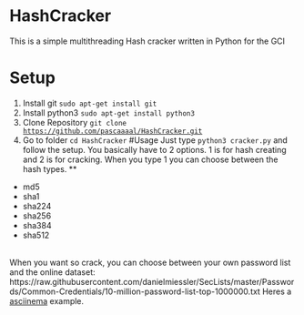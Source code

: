 # HashCracker
This is a simple multithreading Hash cracker written in Python for the GCI
# Setup
1. Install git <code>sudo apt-get install git</code>
2. Install python3 <code>sudo apt-get install python3</code>
3. Clone Repository <code>git clone https://github.com/pascaaaal/HashCracker.git</code>
4. Go to folder <code>cd HashCracker</code>
#Usage
Just type <code>python3 cracker.py</code> and follow the setup.
You basically have to 2 options. 1 is for hash creating and 2 is for cracking.
When you type 1 you can choose between the hash types.
**
* md5
* sha1
* sha224
* sha256
* sha384
* sha512
<br />
When you want so crack, you can choose between your own password list and the online dataset: https://raw.githubusercontent.com/danielmiessler/SecLists/master/Passwords/Common-Credentials/10-million-password-list-top-1000000.txt
Heres a <a href="">asciinema</a> example.
